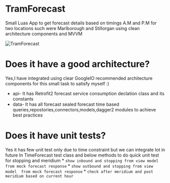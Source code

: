 # TramForecast
Small Luas App to get forecast details based on timings A.M and P.M for two locations such  were Marlborough and Stillorgan using clean architecture components and MVVM  

![TramForecast](https://media.giphy.com/media/MbLg46ANUnauqm1Tz2/giphy.gif)

# Does it have a good architecture?
Yes,I have integrated using clear GoogleIO recommended architecture components for this small task to satisfy myself :)
  * api- It has Retrofit2 forecast service consumption declation class and its constants
  * data- It has all forecast sealed forecast time based queries,repostories,connectors,models,dagger2 modules to achieve best practices
    
# Does it have unit tests?
Yes it has few unit test only due to time constraint but we can integrate lot in future
 In TimeForecast test class and below methods to do quick unit test for stopping and meridium
    * `show inbound and stopping from view model  from mock forecast response`
    * `show outbound and stopping from view model  from mock forecast response`
    * `check after meridium and post meridium based on current hour`


